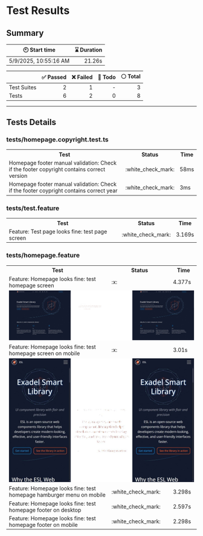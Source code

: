 # Test Results
  ## Summary
  
| :clock10: Start time | :hourglass: Duration |
| --- | ---: |
|5/9/2025, 10:55:16 AM|21.26s|

| | :white_check_mark: Passed | :x: Failed | :construction: Todo | :white_circle: Total |
| --- | ---: | ---: | ---:| ---: |
|Test Suites|2|1|-|3|
|Tests|6|2|0|8|



  ---
  ## Tests Details
  ### tests/homepage.copyright.test.ts
<table>
<tr><th>Test</th><th>Status</th><th>Time</th></tr>
<tr><td>Homepage footer manual validation: Check if the footer copyright contains correct version</td><td>:white_check_mark:</td><td>58ms</td></tr>
<tr><td>Homepage footer manual validation: Check if the footer coypright contains correct year</td><td>:white_check_mark:</td><td>3ms</td></tr>
</table>

### tests/test.feature
<table>
<tr><th>Test</th><th>Status</th><th>Time</th></tr>
<tr><td>Feature: Test page looks fine: test page screen</td><td>:white_check_mark:</td><td>3.169s</td></tr>
</table>

### tests/homepage.feature
<table>
<tr><th>Test</th><th>Status</th><th>Time</th></tr>
<tr><td>Feature: Homepage looks fine: test homepage screen</td><td>:x:</td><td>4.377s</td></tr>
<tr><td colspan="3"><img src="https://github.com/exadel-inc/esl/blob/diff-report/homepage.feature/feature-homepage-looks-fine-test-homepage-screen-diff.jpg?raw=true" alt="Test Diff feature-homepage-looks-fine-test-homepage-screen-diff.jpg"/></td></tr><tr><td>Feature: Homepage looks fine: test homepage screen on mobile</td><td>:x:</td><td>3.01s</td></tr>
<tr><td colspan="3"><img src="https://github.com/exadel-inc/esl/blob/diff-report/homepage.feature/feature-homepage-looks-fine-test-homepage-screen-on-mobile-diff.jpg?raw=true" alt="Test Diff feature-homepage-looks-fine-test-homepage-screen-on-mobile-diff.jpg"/></td></tr><tr><td>Feature: Homepage looks fine: test homepage hamburger menu on mobile</td><td>:white_check_mark:</td><td>3.298s</td></tr>
<tr><td>Feature: Homepage looks fine: test homepage footer on desktop</td><td>:white_check_mark:</td><td>2.597s</td></tr>
<tr><td>Feature: Homepage looks fine: test homepage footer on mobile</td><td>:white_check_mark:</td><td>2.298s</td></tr>
</table>


